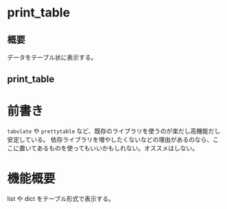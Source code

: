 # print_table

## 概要
データをテーブル状に表示する。

## print_table


# 前書き
`tabulate` や `prettytable` など、既存のライブラリを使うのが楽だし高機能だし安定している。
依存ライブラリを増やしたくないなどの理由があるのなら、ここに置いてあるものを使ってもいいかもしれない。オススメはしない。

# 機能概要
list や dict をテーブル形式で表示する。
